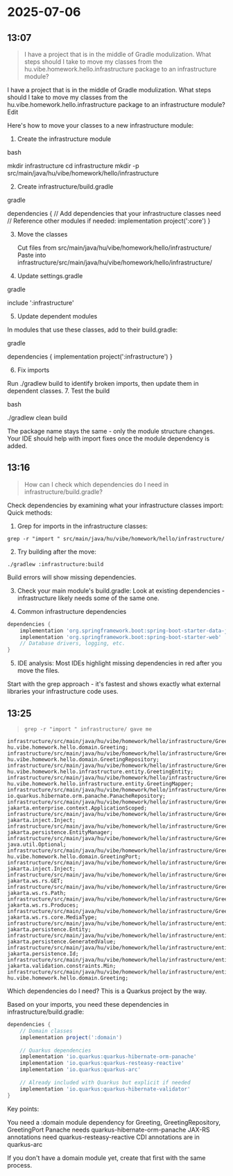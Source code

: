 # 2025-07-06

## 13:07

> I have a project that is in the middle of Gradle modulization. What steps should I take to move my classes from the hu.vibe.homework.hello.infrastructure package to an infrastructure module?

I have a project that is in the middle of Gradle modulization. What steps should I take to move my classes from the hu.vibe.homework.hello.infrastructure package to an infrastructure module?
Edit

Here's how to move your classes to a new infrastructure module:
1. Create the infrastructure module

bash

mkdir infrastructure
cd infrastructure
mkdir -p src/main/java/hu/vibe/homework/hello/infrastructure

2. Create infrastructure/build.gradle

gradle

dependencies {
    // Add dependencies that your infrastructure classes need
    // Reference other modules if needed: implementation project(':core')
}

3. Move the classes

    Cut files from src/main/java/hu/vibe/homework/hello/infrastructure/
    Paste into infrastructure/src/main/java/hu/vibe/homework/hello/infrastructure/

4. Update settings.gradle

gradle

include ':infrastructure'

5. Update dependent modules

In modules that use these classes, add to their build.gradle:

gradle

dependencies {
    implementation project(':infrastructure')
}

6. Fix imports

Run ./gradlew build to identify broken imports, then update them in dependent classes.
7. Test the build

bash

./gradlew clean build

The package name stays the same - only the module structure changes. Your IDE should help with import fixes once the module dependency is added.

## 13:16

> How can I check which dependencies do I need in infrastructure/build.gradle?

Check dependencies by examining what your infrastructure classes import:
Quick methods:
1. Grep for imports in the infrastructure classes:

`grep -r "import " src/main/java/hu/vibe/homework/hello/infrastructure/`

2. Try building after the move:

`./gradlew :infrastructure:build`

Build errors will show missing dependencies.

3. Check your main module's build.gradle: Look at existing dependencies - infrastructure likely needs some of the same one.

4. Common infrastructure dependencies

```gradle
dependencies {
    implementation 'org.springframework.boot:spring-boot-starter-data-jpa'
    implementation 'org.springframework.boot:spring-boot-starter-web'
    // Database drivers, logging, etc.
}
```

5. IDE analysis: Most IDEs highlight missing dependencies in red after you move the files.

Start with the grep approach - it's fastest and shows exactly what external libraries your infrastructure code uses.

## 13:25

> `grep -r "import " infrastructure/ gave me`

```
infrastructure/src/main/java/hu/vibe/homework/hello/infrastructure/GreetingPanacheRepository.java:import hu.vibe.homework.hello.domain.Greeting;
infrastructure/src/main/java/hu/vibe/homework/hello/infrastructure/GreetingPanacheRepository.java:import hu.vibe.homework.hello.domain.GreetingRepository;
infrastructure/src/main/java/hu/vibe/homework/hello/infrastructure/GreetingPanacheRepository.java:import hu.vibe.homework.hello.infrastructure.entity.GreetingEntity;
infrastructure/src/main/java/hu/vibe/homework/hello/infrastructure/GreetingPanacheRepository.java:import hu.vibe.homework.hello.infrastructure.entity.GreetingMapper;
infrastructure/src/main/java/hu/vibe/homework/hello/infrastructure/GreetingPanacheRepository.java:import io.quarkus.hibernate.orm.panache.PanacheRepository;
infrastructure/src/main/java/hu/vibe/homework/hello/infrastructure/GreetingPanacheRepository.java:import jakarta.enterprise.context.ApplicationScoped;
infrastructure/src/main/java/hu/vibe/homework/hello/infrastructure/GreetingPanacheRepository.java:import jakarta.inject.Inject;
infrastructure/src/main/java/hu/vibe/homework/hello/infrastructure/GreetingPanacheRepository.java:import jakarta.persistence.EntityManager;
infrastructure/src/main/java/hu/vibe/homework/hello/infrastructure/GreetingPanacheRepository.java:import java.util.Optional;
infrastructure/src/main/java/hu/vibe/homework/hello/infrastructure/GreetingResource.java:import hu.vibe.homework.hello.domain.GreetingPort;
infrastructure/src/main/java/hu/vibe/homework/hello/infrastructure/GreetingResource.java:import jakarta.inject.Inject;
infrastructure/src/main/java/hu/vibe/homework/hello/infrastructure/GreetingResource.java:import jakarta.ws.rs.GET;
infrastructure/src/main/java/hu/vibe/homework/hello/infrastructure/GreetingResource.java:import jakarta.ws.rs.Path;
infrastructure/src/main/java/hu/vibe/homework/hello/infrastructure/GreetingResource.java:import jakarta.ws.rs.Produces;
infrastructure/src/main/java/hu/vibe/homework/hello/infrastructure/GreetingResource.java:import jakarta.ws.rs.core.MediaType;
infrastructure/src/main/java/hu/vibe/homework/hello/infrastructure/entity/GreetingEntity.java:import jakarta.persistence.Entity;
infrastructure/src/main/java/hu/vibe/homework/hello/infrastructure/entity/GreetingEntity.java:import jakarta.persistence.GeneratedValue;
infrastructure/src/main/java/hu/vibe/homework/hello/infrastructure/entity/GreetingEntity.java:import jakarta.persistence.Id;
infrastructure/src/main/java/hu/vibe/homework/hello/infrastructure/entity/GreetingEntity.java:import jakarta.validation.constraints.Min;
infrastructure/src/main/java/hu/vibe/homework/hello/infrastructure/entity/GreetingMapper.java:import hu.vibe.homework.hello.domain.Greeting;
```

Which dependencies do I need? This is a Quarkus project by the way.

Based on your imports, you need these dependencies in infrastructure/build.gradle:

```gradle
dependencies {
    // Domain classes
    implementation project(':domain')
    
    // Quarkus dependencies
    implementation 'io.quarkus:quarkus-hibernate-orm-panache'
    implementation 'io.quarkus:quarkus-resteasy-reactive'
    implementation 'io.quarkus:quarkus-arc'
    
    // Already included with Quarkus but explicit if needed
    implementation 'io.quarkus:quarkus-hibernate-validator'
}
```

Key points:

You need a :domain module dependency for Greeting, GreetingRepository, GreetingPort
Panache needs quarkus-hibernate-orm-panache
JAX-RS annotations need quarkus-resteasy-reactive
CDI annotations are in quarkus-arc

If you don't have a domain module yet, create that first with the same process.
